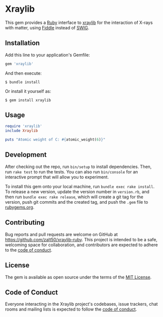 # Xraylib

This gem provides a [Ruby](https://www.ruby-lang.org) interface to [xraylib](https://github.com/tschoonj/xraylib) for the interaction of X-rays with matter, using [Fiddle](https://github.com/ruby/fiddle) instead of [SWIG](http://www.swig.org). 

## Installation

Add this line to your application's Gemfile:

```ruby
gem 'xraylib'
```

And then execute:

    $ bundle install

Or install it yourself as:

    $ gem install xraylib

## Usage

``` ruby
require 'xraylib'
include Xraylib

puts "Atomic weight of C: #{atomic_weight(6)}"
```

## Development

After checking out the repo, run `bin/setup` to install dependencies. Then, run `rake test` to run the tests. You can also run `bin/console` for an interactive prompt that will allow you to experiment.

To install this gem onto your local machine, run `bundle exec rake install`. To release a new version, update the version number in `version.rb`, and then run `bundle exec rake release`, which will create a git tag for the version, push git commits and the created tag, and push the `.gem` file to [rubygems.org](https://rubygems.org).

## Contributing

Bug reports and pull requests are welcome on GitHub at https://github.com/zalt50/xraylib-ruby. This project is intended to be a safe, welcoming space for collaboration, and contributors are expected to adhere to the [code of conduct](https://github.com/zalt50/xraylib-ruby/blob/main/CODE_OF_CONDUCT.md).

## License

The gem is available as open source under the terms of the [MIT License](https://opensource.org/licenses/MIT).

## Code of Conduct

Everyone interacting in the Xraylib project's codebases, issue trackers, chat rooms and mailing lists is expected to follow the [code of conduct](https://github.com/zalt50/xraylib-ruby/blob/main/CODE_OF_CONDUCT.md).
